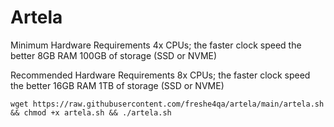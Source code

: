 # Artela

Minimum Hardware Requirements
4x CPUs; the faster clock speed the better
8GB RAM
100GB of storage (SSD or NVME)


Recommended Hardware Requirements
8x CPUs; the faster clock speed the better
16GB RAM
1TB of storage (SSD or NVME)

```
wget https://raw.githubusercontent.com/freshe4qa/artela/main/artela.sh && chmod +x artela.sh && ./artela.sh

```

